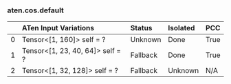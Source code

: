 ### aten.cos.default
|    | ATen Input Variations            | Status   | Isolated   | PCC   |
|---:|:---------------------------------|:---------|:-----------|:------|
|  0 | Tensor<[1, 160]> self = ?        | Unknown  | Done       | True  |
|  1 | Tensor<[1, 23, 40, 64]> self = ? | Fallback | Done       | True  |
|  2 | Tensor<[1, 32, 128]> self = ?    | Fallback | Unknown    | N/A   |

